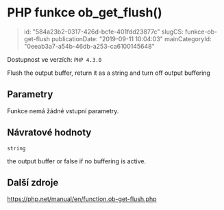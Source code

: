 PHP funkce ob_get_flush()
================================

> id: "584a23b2-0317-426d-bcfe-401fdd23877c"
> slugCS: funkce-ob-get-flush
> publicationDate: "2019-09-11 10:04:03"
> mainCategoryId: "0eeab3a7-a54b-46db-a253-ca6100145648"

Dostupnost ve verzích: `PHP 4.3.0`

Flush the output buffer, return it as a string and turn off output buffering


Parametry
--------------

Funkce nemá žádné vstupní parametry.

Návratové hodnoty
----------------

`string`

the output buffer or false if no buffering is active.

Další zdroje
------------

https://php.net/manual/en/function.ob-get-flush.php
